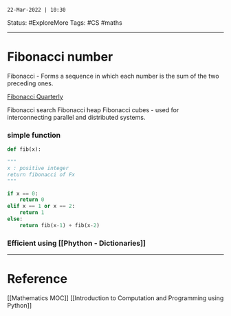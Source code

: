 `22-Mar-2022 | 10:30`

Status: #ExploreMore 
Tags: #CS #maths 

---
# Fibonacci number

Fibonacci - Forms a sequence in which  each number is the sum of the two preceding ones.

[Fibonacci Quarterly](https://www.fq.math.ca)

Fibonacci search
Fibonacci heap
Fibonacci cubes - used for interconnecting parallel and distributed systems. 

### simple function

```py
def fib(x):

"""
x : positive integer
return fibonacci of Fx
"""

if x == 0:
	return 0
elif x == 1 or x == 2:
	return 1
else:
	return fib(x-1) + fib(x-2)
```

### Efficient using [[Phython - Dictionaries]]

---
# Reference


[[Mathematics MOC]]
[[Introduction to Computation and Programming using Python]]